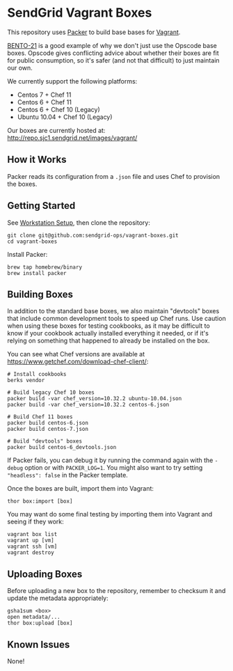 # SendGrid Vagrant Boxes

This repository uses [Packer](http://www.packer.io) to build base bases for
[Vagrant](http://www.vagrantup.com/).

[BENTO-21](https://tickets.opscode.com/browse/BENTO-21) is a good example of
why we don't just use the Opscode base boxes. Opscode gives conflicting advice
about whether their boxes are fit for public consumption, so it's safer (and
not that difficult) to just maintain our own.

We currently support the following platforms:

- Centos 7 + Chef 11
- Centos 6 + Chef 11
- Centos 6 + Chef 10 (Legacy)
- Ubuntu 10.04 + Chef 10 (Legacy)

Our boxes are currently hosted at: http://repo.sjc1.sendgrid.net/images/vagrant/

## How it Works

Packer reads its configuration from a `.json` file and uses Chef to provision the boxes.

## Getting Started

See [Workstation Setup](https://wiki.sendgrid.net/display/OPS/Workstation+Setup),
then clone the repository:

    git clone git@github.com:sendgrid-ops/vagrant-boxes.git
    cd vagrant-boxes

Install Packer:

    brew tap homebrew/binary
    brew install packer

## Building Boxes

In addition to the standard base boxes, we also maintain "devtools" boxes that include common development tools to speed up Chef runs. Use caution when using these boxes for testing cookbooks, as it may be difficult to know if your cookbook actually installed everything it needed, or if it's relying on something that happened to already be installed on the box.

You can see what Chef versions are available at https://www.getchef.com/download-chef-client/:

    # Install cookbooks
    berks vendor
    
    # Build legacy Chef 10 boxes
    packer build -var chef_version=10.32.2 ubuntu-10.04.json
    packer build -var chef_version=10.32.2 centos-6.json
    
    # Build Chef 11 boxes
    packer build centos-6.json
    packer build centos-7.json
    
    # Build "devtools" boxes
    packer build centos-6_devtools.json

If Packer fails, you can debug it by running the command again with the
`-debug` option or with `PACKER_LOG=1`. You might also want to try setting
`"headless": false` in the Packer template.

Once the boxes are built, import them into Vagrant:

    thor box:import [box]

You may want do some final testing by importing them into Vagrant and seeing if
they work:

    vagrant box list
    vagrant up [vm]
    vagrant ssh [vm]
    vagrant destroy

## Uploading Boxes

Before uploading a new box to the repository, remember to checksum it and
update the metadata appropriately:

    gsha1sum <box>
    open metadata/...
    thor box:upload [box]

## Known Issues

None!
